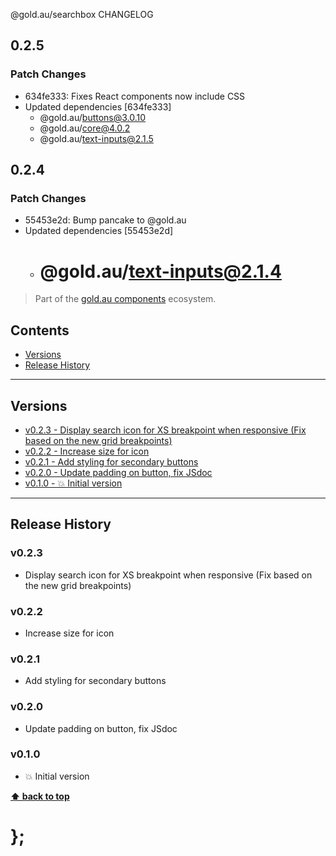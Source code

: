 @gold.au/searchbox CHANGELOG

## 0.2.5

### Patch Changes

- 634fe333: Fixes React components now include CSS
- Updated dependencies [634fe333]
  - @gold.au/buttons@3.0.10
  - @gold.au/core@4.0.2
  - @gold.au/text-inputs@2.1.5

## 0.2.4

### Patch Changes

- 55453e2d: Bump pancake to @gold.au
- Updated dependencies [55453e2d]
  - # @gold.au/text-inputs@2.1.4

> Part of the [gold.au components](https://github.com/designsystemau/gold-design-system/) ecosystem.

## Contents

- [Versions](#install)
- [Release History](#release-history)

---

## Versions

- [v0.2.3 - Display search icon for XS breakpoint when responsive (Fix based on the new grid breakpoints)](#v023)
- [v0.2.2 - Increase size for icon](#v022)
- [v0.2.1 - Add styling for secondary buttons](#v021)
- [v0.2.0 - Update padding on button, fix JSdoc](#v020)
- [v0.1.0 - 💥 Initial version](#v010)

---

## Release History

### v0.2.3

- Display search icon for XS breakpoint when responsive (Fix based on the new grid breakpoints)

### v0.2.2

- Increase size for icon

### v0.2.1

- Add styling for secondary buttons

### v0.2.0

- Update padding on button, fix JSdoc

### v0.1.0

- 💥 Initial version

**[⬆ back to top](#contents)**

# };
